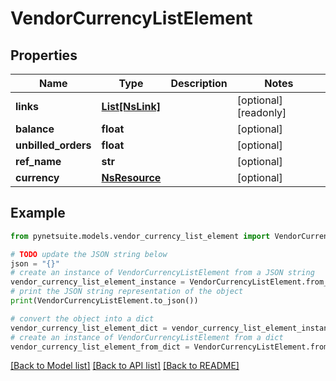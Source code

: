 # VendorCurrencyListElement


## Properties

Name | Type | Description | Notes
------------ | ------------- | ------------- | -------------
**links** | [**List[NsLink]**](NsLink.md) |  | [optional] [readonly] 
**balance** | **float** |  | [optional] 
**unbilled_orders** | **float** |  | [optional] 
**ref_name** | **str** |  | [optional] 
**currency** | [**NsResource**](NsResource.md) |  | [optional] 

## Example

```python
from pynetsuite.models.vendor_currency_list_element import VendorCurrencyListElement

# TODO update the JSON string below
json = "{}"
# create an instance of VendorCurrencyListElement from a JSON string
vendor_currency_list_element_instance = VendorCurrencyListElement.from_json(json)
# print the JSON string representation of the object
print(VendorCurrencyListElement.to_json())

# convert the object into a dict
vendor_currency_list_element_dict = vendor_currency_list_element_instance.to_dict()
# create an instance of VendorCurrencyListElement from a dict
vendor_currency_list_element_from_dict = VendorCurrencyListElement.from_dict(vendor_currency_list_element_dict)
```
[[Back to Model list]](../README.md#documentation-for-models) [[Back to API list]](../README.md#documentation-for-api-endpoints) [[Back to README]](../README.md)


